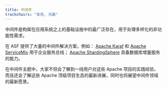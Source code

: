 ```yaml
---
title: 中间件
trackchairs: "张亮, 冯嘉"
---
```


中间件是构架在应用系统之上的基础设施中的最广泛存在，用于处理多样化的非功能性需求。

在 ASF 提供了大量的中间件解决方案，例如：
[Apache Karaf](https://karaf.apache.org/) 和 [Apache ServiceMix](https://servicemix.apache.org/) 用于企业服务总线；
[Apache ShardingSphere](https://shardingsphere.apache.org/) 具备数据库增量服务的能力。

在中间件主题中，大家不但会了解到一线用户对这些 Apache 项目的实践经验，而且还会了解这些 Apache 顶级项目生态的最新进展，同时也将展望中间件领域的最新愿景。
